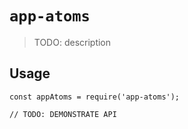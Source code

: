 # `app-atoms`

> TODO: description

## Usage

```
const appAtoms = require('app-atoms');

// TODO: DEMONSTRATE API
```
